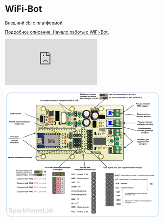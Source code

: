 # WiFi-Bot #

[Внешний dbl c платформой](https://skysparky.github.io/wifiCar-IoT/);

[Подробное описание. Начало работы с WiFi-Bot.](https://skysparky.github.io/wifiCar-IoT/)

![Электрическая схема](https://bitbucket.org/lartiot/wifi-bot-code/downloads/wifi-car-schematic.pdf)

![Внешний вид платы и назначение разъемов, индикаторов и перемычек](https://github.com/SkySparky/skysparky.github.io/blob/master/lart-car-pcb.png)

